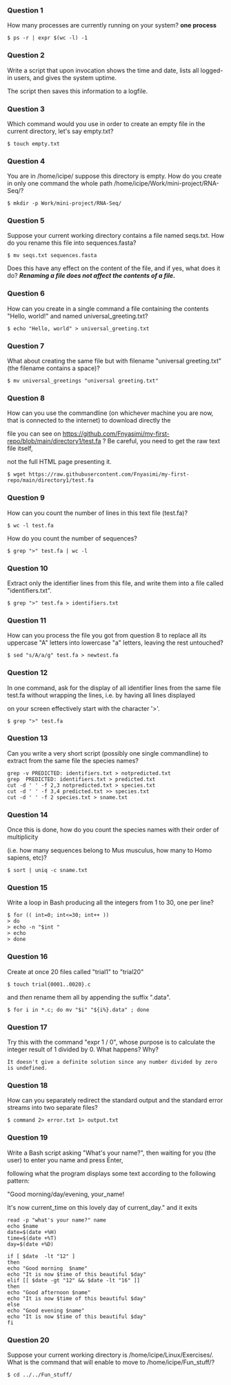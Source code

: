 ### Question 1

How many processes are currently running on your system? **one process**

```
$ ps -r | expr $(wc -l) -1
```
### Question 2

Write a script that upon invocation shows the time and date, lists all logged-in users, and gives the system uptime. 

The script then saves this information to a logfile.

### Question 3

Which command would you use in order to create an empty file in the current directory, let's say empty.txt?
```
$ touch empty.txt
```
### Question 4

You are in /home/icipe/  suppose this directory is empty. How do you create in only one command the whole path /home/icipe/Work/mini-project/RNA-Seq/?
```
$ mkdir -p Work/mini-project/RNA-Seq/
```
### Question 5

Suppose your current working directory contains a file named seqs.txt. How do you rename this file into sequences.fasta? 
```
$ mv seqs.txt sequences.fasta
```
Does this have any effect on the content of the file, and if yes, what does it do? **_Renaming a file does not affect the contents of a file._**

### Question 6

How can you create in a single command a file containing the contents "Hello, world!" and named universal_greeting.txt?
```
$ echo "Hello, world" > universal_greeting.txt
```
### Question 7

What about creating the same file but with filename "universal greeting.txt" (the filename contains a space)?
```
$ mv universal_greetings "universal greeting.txt"
```


### Question 8

How can you use the commandline (on whichever machine you are now, that is connected to the internet) to download directly the 

file you can see on https://github.com/Fnyasimi/my-first-repo/blob/main/directory1/test.fa ? Be careful, you need to get the raw text file itself, 

not the full HTML page presenting it.
```
$ wget https://raw.githubusercontent.com/Fnyasimi/my-first-repo/main/directory1/test.fa
```



### Question 9

How can you count the number of lines in this text file (test.fa)? 
```
$ wc -l test.fa
```
How do you count the number of sequences?
```
$ grep ">" test.fa | wc -l
```



### Question 10

Extract only the identifier lines from this file, and write them into a file called "identifiers.txt".

```
$ grep ">" test.fa > identifiers.txt
```
### Question 11

How can you process the file you got from question 8 to replace all its uppercase "A" letters into lowercase "a" letters, leaving the rest untouched?

```
$ sed "s/A/a/g" test.fa > newtest.fa
```

### Question 12

In one command, ask for the display of all identifier lines from the same file test.fa without wrapping the lines, i.e. by having all lines displayed 

on your screen effectively start with the character '>'.
```
$ grep ">" test.fa
```

### Question 13

Can you write a very short script (possibly one single commandline) to extract from the same file the species names?
```
grep -v PREDICTED: identifiers.txt > notpredicted.txt
grep  PREDICTED: identifiers.txt > predicted.txt
cut -d ' ' -f 2,3 notpredicted.txt > species.txt
cut -d ' ' -f 3,4 predicted.txt >> species.txt
cut -d ' ' -f 2 species.txt > sname.txt
```






### Question 14

Once this is done, how do you count the species names with their order of multiplicity 

(i.e. how many sequences belong to Mus musculus, how many to Homo sapiens, etc)?

```
$ sort | uniq -c sname.txt
```


### Question 15

Write a loop in Bash producing all the integers from 1 to 30, one per line?

```
$ for (( int=0; int<=30; int++ ))
> do
> echo -n "$int "
> echo 
> done

```


### Question 16

Create at once 20 files called "trial1" to "trial20" 
```
$ touch trial{0001..0020}.c 
```

and *then* rename them all by appending the suffix ".data". 
```
$ for i in *.c; do mv "$i" "${i%}.data" ; done
```



### Question 17

Try this with the command "expr 1 / 0", whose purpose is to calculate the integer result of 1 divided by 0. What happens? Why?
```
It doesn't give a definite solution since any number divided by zero is undefined.
```

### Question 18

How can you separately redirect the standard output and the standard error streams into two separate files?
```
$ command 2> error.txt 1> output.txt
```


### Question 19

Write a Bash script asking "What's your name?", then waiting for you (the user) to enter you name and press Enter, 

following what the program displays some text according to the following pattern:

"Good morning/day/evening, your_name!

It's now current_time on this lovely day of current_day." and it exits

```
read -p "what's your name?" name
echo $name
date=$(date +%H)
time=$(date +%T)
day=$(date +%D)

if [ $date  -lt "12" ]
then 
echo "Good morning  $name"
echo "It is now $time of this beautiful $day"
elif [[ $date -gt "12" && $date -lt "16" ]]
then
echo "Good afternoon $name"
echo "It is now $time of this beautiful $day"
else
echo "Good evening $name"
echo "It is now $time of this beautiful $day"
fi
```


### Question 20

Suppose your current working directory is /home/icipe/Linux/Exercises/. What is the command that will enable to move to /home/icipe/Fun_stuff/?
```
$ cd ../../Fun_stuff/
```
